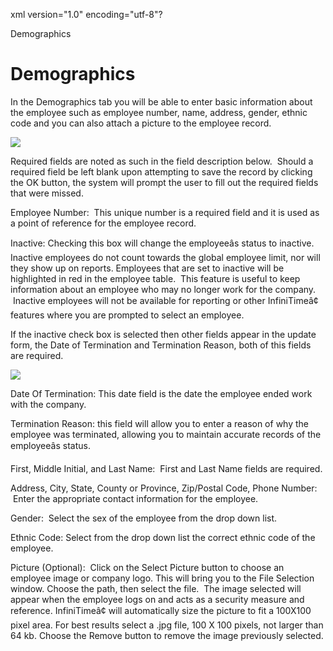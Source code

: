 xml version="1.0" encoding="utf-8"?





Demographics




# Demographics

In the Demographics tab you will be able to enter basic information about the employee such as employee number, name, address, gender, ethnic code and you can also attach a picture to the employee record.

![](/img/image-404.png)

Required fields are noted as such in the field description below.  Should a required field be left blank upon attempting to save the record by clicking the OK button, the system will prompt the user to fill out the required fields that were missed.

Employee Number:  This unique number is a required field and it is used as a point of reference for the employee record.

Inactive: Checking this box will change the employeeâs status to inactive. Inactive employees do not count towards the global employee limit, nor will they show up on reports. Employees that are set to inactive will be highlighted in red in the employee table.  This feature is useful to keep information about an employee who may no longer work for the company.  Inactive employees will not be available for reporting or other InfiniTimeâ¢ features where you are prompted to select an employee.

If the inactive check box is selected then other fields appear in the update form, the Date of Termination and Termination Reason, both of this fields are required.

![](/img/image-404.png)

Date Of Termination: This date field is the date the employee ended work with the company.

Termination Reason: this field will allow you to enter a reason of why the employee was terminated, allowing you to maintain accurate records of the employeeâs status.

First, Middle Initial, and Last Name:  First and Last Name fields are required.

Address, City, State, County or Province, Zip/Postal Code, Phone Number:  Enter the appropriate contact information for the employee.

Gender:  Select the sex of the employee from the drop down list.

Ethnic Code: Select from the drop down list the correct ethnic code of the employee.

Picture (Optional):  Click on the Select Picture button to choose an employee image or company logo. This will bring you to the File Selection window. Choose the path, then select the file.  The image selected will appear when the employee logs on and acts as a security measure and reference. InfiniTimeâ¢ will automatically size the picture to fit a 100X100 pixel area. For best results select a .jpg file, 100 X 100 pixels, not larger than 64 kb. Choose the Remove button to remove the image previously selected.